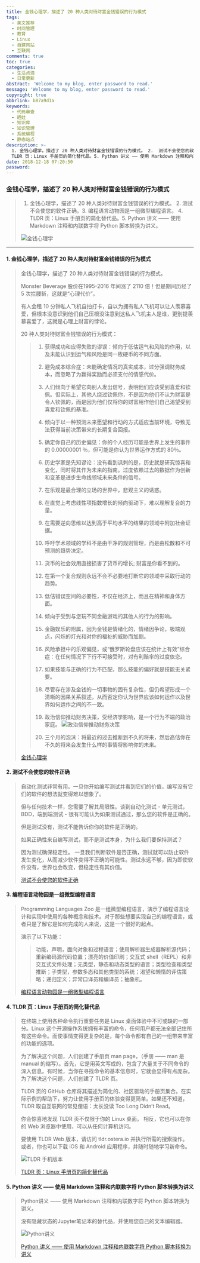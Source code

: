 ```yaml
---
title: 金钱心理学，描述了 20 种人类对待财富金钱错误的行为模式
tags:
  - 美文推荐
  - 时间管理
  - 教育
  - Linux
  - 自建网站
  - 互联网
comments: true
toc: true
categories:
  - 生活点滴
  - 日常更新
abstract: 'Welcome to my blog, enter password to read.'
message: 'Welcome to my blog, enter password to read.'
copyright: true
abbrlink: b87a9d1a
keywords:
  - 代码审查
  - 晒娃
  - 知识库
  - 知识管理
  - 系统编程
  - 静态站点
description: >-
  1. 金钱心理学，描述了 20 种人类对待财富金钱错误的行为模式。 2.  测试不会使您的软件正确。3.  编程语言动物园是一组微型编程语言。 4.
  TLDR 页：Linux 手册页的简化替代品。5. Python 讲义 —— 使用 Markdown 注释和内联数字将 Python 脚本转换为讲义。
date: 2018-12-18 07:20:50
password:
---
```

<script type="text/javascript" src="/js/src/bai.js"></script>

### 金钱心理学，描述了 20 种人类对待财富金钱错误的行为模式
>  1. 金钱心理学，描述了 20 种人类对待财富金钱错误的行为模式。 2.  测试不会使您的软件正确。3.  编程语言动物园是一组微型编程语言。 4. TLDR 页：Linux 手册页的简化替代品。5. Python 讲义 —— 使用 Markdown 注释和内联数字将 Python 脚本转换为讲义。
>
> ![金钱心理学](https://ws2.sinaimg.cn/large/006tNbRwgy1fyagfaemngj30rs0iiq7i.jpg)

---
#### 1. 金钱心理学，描述了 20 种人类对待财富金钱错误的行为模式
> 金钱心理学，描述了 20 种人类对待财富金钱错误的行为模式。
>
> Monster Beverage 股价在1995-2016 年间涨了 2110 倍！但是期间历经了 5 次拦腰斩，这就是“心理代价”。
>
> 有人会租 10 分钟私人飞机自拍打卡，自以为拥有私人飞机可以让人羡慕喜爱，但根本没意识到他们自己压根没注意到这私人飞机主人是谁，更别提羡慕喜爱了，这就是心理上财富的悖论。
>
> 20 种人类对待财富金钱错误的行为模式：
>> 1. 获得成功和应得失败的谬误：倾向于低估运气和风险的作用，以及未能认识到运气和风险是同一枚硬币的不同方面。
>>
>> 2. 避免成本综合症：未能确定情况的真实成本，过分强调财务成本，而忽略了为赢得奖励而必须支付的情感代价。
>>
>> 3. 人们倾向于希望它向别人发出信号，表明他们应该受到喜爱和钦佩。但实际上，其他人绕过钦佩你，不是因为他们不认为财富是令人钦佩的，而是因为他们仅将你的财富用作他们自己渴望受到喜爱和钦佩的基准。
>>
>> 4. 倾向于以一种预测未来愿望和行动的方式适应当前环境，导致无法获得当前决策带来的长期复合回报。
>>
>> 5. 确定你自己的历史偏见：你的个人经历可能是世界上发生的事件的 0.00000001 ％，但可能是你认为世界运作方式的 80％。
>>
>> 6. 历史学家是先知谬论：没有看到讽刺的是，历史就是研究惊喜和变化，同时将其作为未来的指南。过度依赖过去的数据作为创新和变革是进步生命线领域未来条件的信号。
>>
>> 7. 在乐观是最合理的立场的世界中，悲观主义的诱惑。
>>
>> 8. 在直觉上考虑线性项指数增长的倾向驱动下，难以理解复合的力量。
>>
>> 9. 在需要逆向思维以达到高于平均水平的结果的领域中附加社会证据。
>>
>> 10. 呼吁学术领域的学科不是由干净的规则管理，而是由松散和不可预测的趋势决定。
>>
>> 11. 货币的社会效用直接损害了货币的增长; 财富是你看不到的。
>>
>> 12. 在第一个复合规则永远不会不必要地打断它的领域中采取行动的趋势。
>>
>> 13. 低估错误空间的必要性，不仅在经济上，而且在精神和身体方面。
>>
>> 14. 倾向于受到与您玩不同金融游戏的其他人的行为的影响。
>>
>> 15. 金融娱乐的附属，因为金钱是情绪化的，情绪因争论，极端观点，闪烁的灯光和对你的福祉的威胁而加剧。
>>
>> 16. 风险承担中的乐观偏见，或“俄罗斯轮盘应该在统计上有效”综合症：在任何情况下下行不可接受时，对有利赔率的过度依恋。
>>
>> 17. 如果技能与正确的行为不匹配，那么技能的偏好就是技能无关紧要。
>>
>> 18. 尽管存在涉及金钱的一切事物的固有复杂性，但仍希望形成一个清晰的因果关系叙述，从而否定你认为世界应该如何运作以及世界如何运作之间的不一致。
>>
>> 19. 政治信仰推动财务决策，受经济学影响，是一个行为不端的政治家庭。
>> ![政治信仰推动财务决策](https://ws4.sinaimg.cn/large/006tNbRwgy1fyafs9gt21j30kt0aedfv.jpg)
>>
>> 20. 三个月的泡沫：将最近的过去推断到不久的将来，然后高估你在不久的将来会发生什么样的事情将影响你的未来。
>
> [金钱心理学](https://www.collaborativefund.com/blog/the-psychology-of-money)

#### 2. 测试不会使您的软件正确
> 自动化测试非常有用。一旦你开始编写测试并看到它们的价值，编写没有它们的软件的想法就变得难以想象了。
>
> 但与任何技术一样，您需要了解其局限性。谈到自动化测试 - 单元测试，BDD，端到端测试 - 很有可能认为如果测试通过，那么您的软件是正确的。
>
> 但是测试没有，测试不能告诉你你的软件是正确的。
>
> 如果正确性来自编写测试，而不是测试本身，为什么我们要保持测试？
>
> 因为测试确保稳定性。 一旦我们判断软件是否正确，测试就可以防止软件发生变化，从而减少软件变得不正确的可能性。测试永远不够，因为即使软件没有，世界也会改变，但稳定性有其价值。
>
> [测试不会使您的软件正确](https://codewithoutrules.com/2018/12/12/tests-are-not-enough/)

#### 3. 编程语言动物园是一组微型编程语言
> Programming Languages Zoo 是一组微型编程语言，演示了编程语言设计和实现中使用的各种概念和技术。对于那些想要实现自己的编程语言，或者只是了解它是如何完成的人来说，这是一个很好的起点。
>
> 演示了以下功能：
>>
>> 功能，声明，面向对象和过程语言；使用解析器生成器解析源代码；重新编码源代码位置；漂亮的价值印刷；交互式 shell（REPL）和非交互式文件处理；无类型，静态和动态类型的语言；类型检查和类型推断；子类型，参数多态和其他类型的系统；渴望和懒惰的评估策略；递归定义；异常口译员和编译员；抽象机。
>
> [编程语言动物园是一组微型编程语言 ](http://plzoo.andrej.com/)

#### 4. TLDR 页：Linux 手册页的简化替代品
> 在终端上使用各种命令执行重要任务是 Linux 桌面体验中不可或缺的一部分。Linux 这个开源操作系统拥有丰富的命令，任何用户都无法全部记住所有这些命令。而使事情变得更复杂的是，每个命令都有自己的一组带来丰富的功能的选项。
>
> 为了解决这个问题，人们创建了手册页 man page，（手册 —— man 是 manual 的缩写）。首先，它是用英文写成的，包含了大量关于不同命令的深入信息。有时候，当你在寻找命令的基本信息时，它就会显得有点庞杂。为了解决这个问题，人们创建了 TLDR  页。
>
> TLDR 页的 GitHub 仓库将其描述为简化的、社区驱动的手册页集合。在实际示例的帮助下，努力让使用手册页的体验变得更简单。如果还不知道，TLDR 取自互联网的常见俚语：太长没读 Too Long Didn’t Read。
>
> 你会惊喜地发现 TLDR 页不仅限于你的 Linux 桌面。 相反，它也可以在你的 Web 浏览器中使用，可以从任何计算机访问。
>
> 要使用 TLDR Web 版本，请访问 tldr.ostera.io 并执行所需的搜索操作。 或者，你也可以下载 iOS 和 Android 应用程序，并随时随地学习新命令。
>
> ![TLDR 手机版本](https://ws1.sinaimg.cn/large/006tNbRwgy1fyag5a9q99j30a60eh3yy.jpg)
>
> [TLDR 页：Linux 手册页的简化替代品](https://linux.cn/article-10355-shareweibo.html)

#### 5. Python 讲义 —— 使用 Markdown 注释和内联数字将 Python 脚本转换为讲义
>  Python讲义 —— 使用 Markdown 注释和内联数字将 Python 脚本转换为讲义。
>
> 没有隐藏状态的Jupyter笔记本的替代品，并使用您自己的文本编辑器。
>
> ![Python讲义](https://ws1.sinaimg.cn/large/006tNbRwgy1fyagcinmmnj30h60o275u.jpg)
>
> [ Python 讲义 —— 使用 Markdown 注释和内联数字将 Python 脚本转换为讲义](https://ws1.sinaimg.cn/large/006tNbRwgy1fyagcinmmnj30h60o275u.jpg)


